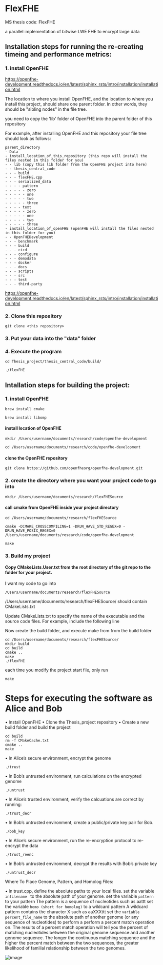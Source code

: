 # FlexFHE
 MS thesis code: FlexFHE
 
 a parallel implementation of bitwise LWE FHE to encrypt large data

## Installation steps for running the re-creating timeing and performance metrics:
### 1. install OpenFHE

https://openfhe-development.readthedocs.io/en/latest/sphinx_rsts/intro/installation/installation.html

The location to where you install OpenFHE, and the location to where you install this project, should share one parent folder. In other words, they should be "sibling nodes" in the file tree.

you need to copy the 'lib' folder of OpenFHE into the parent folder of this repository

For example, after installing OpenFHE and this repository your file tree should look as follows:

```
parent_directory
- Data
- install_location_of_this_repository (this repo will install the files nested in this folder for you)
- - lib (copy this lib folder from the OpenFHE project into here)
- - thesis_central_code
- - - build
- - - flexFHE.cpp
- - - serialized_data
- - - - pattern
- - - - - zero
- - - - - one
- - - - - two
- - - - - three
- - - - text
- - - - - zero
- - - - - one
- - - - - two
- - - - - three
- install_location_of_openFHE (openFHE will install the files nested in this folder for you)
- - OpenFHEDevelopment
- - - benchmark
- - - build
- - - cicd
- - - configure
- - - demodata
- - - docker
- - - docs
- - - scripts
- - - src
- - - test
- - - third-party

```


https://openfhe-development.readthedocs.io/en/latest/sphinx_rsts/intro/installation/installation.html

### 2. Clone this repository

```
git clone <this repository>
```

### 3. Put your data into the "data" folder

### 4. Execute the program

```
cd Thesis_project/thesis_central_code/build/

./flexFHE
```

## Intallation steps for building the project:

### 1. install OpenFHE
```
brew install cmake

brew install libomp
```

#### install location of OpenFHE
```
mkdir /Users/username/documents/research/code/openfhe-development

cd /Users/username/documents/research/code/openfhe-development
```

#### clone the OpenFHE repository
```
git clone https://github.com/openfheorg/openfhe-development.git
```

### 2. create the directory where you want your project code to go into
```
mkdir /Users/username/documents/research/flexFHESource
```

#### call cmake from OpenFHE inside your project directory
```
cd /Users/username/documents/research/flexFHESource

cmake -DCMAKE_CROSSCOMPILING=1 -DRUN_HAVE_STD_REGEX=0 -DRUN_HAVE_POSIX_REGEX=0 /Users/username/documents/research/code/openfhe-development

make
```

### 3. Build my project

#### Copy CMakeLists.User.txt from the root directory of the git repo to the folder for your project.

I want my code to go into 
```
/Users/username/documents/research/flexFHESource
```

/Users/username/documents/research/flexFHESource/ should contain CMakeLists.txt

Update CMakeLists.txt to specify the name of the executable and the source code files. For example, include the following line

Now create the build folder, and execute make from from the build folder
```
cd /Users/username/documents/research/flexFHESource/
mkdir build
cd build
cmake ..
make 
./flexFHE
```

each time you modify the project start file, only run 
```
make
```

# Steps for executing the software as Alice and Bob
•	Install OpenFHE
•	Clone the Thesis_project repository
•	Create a new build folder and build the project
  ```
  cd build
  rm -f CMakeCache.txt
  cmake ..
  make
  ```
•	In Alice’s secure environment, encrypt the genome
```
./trust
```
•	In Bob’s untrusted environment, run calculations on the encrypted genome
```
./untrust
```
•	In Alice’s trusted environment, verify the calcuations are correct by running:
```
./trust_decr
```
•	In Bob’s untrusted environment, create a public/private key pair for Bob.
```
./bob_key
```
•	In Alice’s secure environment, run the re-encryption protocol to re-encrypt the data
```
./trust_reenc
```
•	In Bob’s untrusted environment, decrypt the results with Bob’s private key
```
./untrust_decr
```

Where To Place Genome, Pattern, and Homolog Files:

•	In trust.cpp, define the absolute paths to your local files.
  set the variable ```infilename ``` to the absolute path of your genome.
  set the variable ```pattern ```to your pattern
    The pattern  is a sequence of nucleotides such as aattt
set the variable ```homo (short for homolog)``` to a wildcard pattern 
  A wildcard pattern contains the character X such as aaXXXttt
set the ```variable percent_file_name``` to the absolute path of another genome (or any sequence of nucleotides) to perform a perform a percent match operation on.
  The results of a percent match operation will tell you the percent of matching nucleotides between the original genome sequence and another genome sequence. The longer the continuous matching sequence and the higher the percent match between the two sequences, the greater likelihood of familial relationship between the two genomes.

  
![image](https://github.com/lattias/Thesis_project/assets/16942812/c03e9a54-aed9-47db-a304-29853cf92603)

